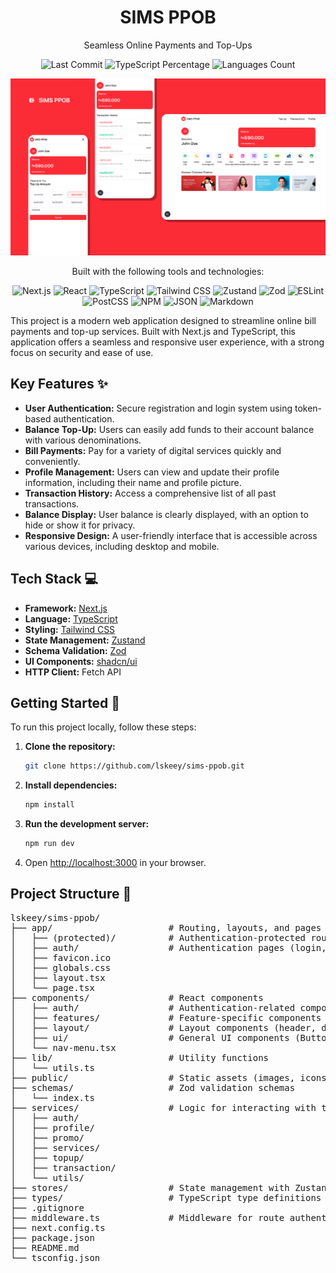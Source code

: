<div align="center">
  <h1>SIMS PPOB</h1>
  <p>Seamless Online Payments and Top-Ups</p>

  <p>
    <img src="https://img.shields.io/github/last-commit/lskeey/sims-ppob?style=flat-square&color=black" alt="Last Commit">
    <img src="https://img.shields.io/badge/typescript-95%25-blue?style=flat-square&logo=typescript&logoColor=white" alt="TypeScript Percentage">
    <img src="https://img.shields.io/github/languages/count/lskeey/sims-ppob?style=flat-square&color=black" alt="Languages Count">
  </p>

  <p align="center">
    <img src="./public/images/mockup/sims-ppob.png" alt="Sims PPOB showcase" />
  </p>

  <p>Built with the following tools and technologies:</p>

  <p>
    <img src="https://img.shields.io/badge/next.js-black?style=flat-square&logo=next.js&logoColor=white" alt="Next.js">
    <img src="https://img.shields.io/badge/react-61DAFB?style=flat-square&logo=react&logoColor=black" alt="React">
    <img src="https://img.shields.io/badge/typescript-3178C6?style=flat-square&logo=typescript&logoColor=white" alt="TypeScript">
    <img src="https://img.shields.io/badge/tailwind%20css-38B2AC?style=flat-square&logo=tailwind-css&logoColor=white" alt="Tailwind CSS">
    <img src="https://img.shields.io/badge/zustand-black?style=flat-square" alt="Zustand">
    <img src="https://img.shields.io/badge/zod-3E67A3?style=flat-square&logo=zod&logoColor=white" alt="Zod">
    <img src="https://img.shields.io/badge/eslint-4B32C3?style=flat-square&logo=eslint&logoColor=white" alt="ESLint">
    <img src="https://img.shields.io/badge/postcss-black?style=flat-square&logo=postcss&logoColor=white" alt="PostCSS">
    <img src="https://img.shields.io/badge/npm-E32230?style=flat-square&logo=npm&logoColor=white" alt="NPM">
    <img src="https://img.shields.io/badge/json-white?style=flat-square&logo=json&logoColor=black" alt="JSON">
    <img src="https://img.shields.io/badge/markdown-black?style=flat-square&logo=markdown&logoColor=white" alt="Markdown">
  </p>
</div>

This project is a modern web application designed to streamline online bill payments and top-up services. Built with Next.js and TypeScript, this application offers a seamless and responsive user experience, with a strong focus on security and ease of use.

## Key Features ✨

- **User Authentication:** Secure registration and login system using token-based authentication.
- **Balance Top-Up:** Users can easily add funds to their account balance with various denominations.
- **Bill Payments:** Pay for a variety of digital services quickly and conveniently.
- **Profile Management:** Users can view and update their profile information, including their name and profile picture.
- **Transaction History:** Access a comprehensive list of all past transactions.
- **Balance Display:** User balance is clearly displayed, with an option to hide or show it for privacy.
- **Responsive Design:** A user-friendly interface that is accessible across various devices, including desktop and mobile.

## Tech Stack 💻

- **Framework:** [Next.js](https://nextjs.org/)
- **Language:** [TypeScript](https://www.typescriptlang.org/)
- **Styling:** [Tailwind CSS](https://tailwindcss.com/)
- **State Management:** [Zustand](https://zustand-demo.pmnd.rs/)
- **Schema Validation:** [Zod](https://zod.dev/)
- **UI Components:** [shadcn/ui](https://ui.shadcn.com/)
- **HTTP Client:** Fetch API

## Getting Started 🚀

To run this project locally, follow these steps:

1.  **Clone the repository:**

    ```bash
    git clone https://github.com/lskeey/sims-ppob.git
    ```

2.  **Install dependencies:**

    ```bash
    npm install
    ```

3.  **Run the development server:**

    ```bash
    npm run dev
    ```

4.  Open [http://localhost:3000](http://localhost:3000) in your browser.

## Project Structure 📂

<pre>
lskeey/sims-ppob/
├── app/                      # Routing, layouts, and pages
│   ├── (protected)/          # Authentication-protected routes
│   ├── auth/                 # Authentication pages (login, register)
│   ├── favicon.ico
│   ├── globals.css
│   ├── layout.tsx
│   └── page.tsx
├── components/               # React components
│   ├── auth/                 # Authentication-related components
│   ├── features/             # Feature-specific components
│   ├── layout/               # Layout components (header, dashboard)
│   ├── ui/                   # General UI components (Button, Card, etc.)
│   └── nav-menu.tsx
├── lib/                      # Utility functions
│   └── utils.ts
├── public/                   # Static assets (images, icons)
├── schemas/                  # Zod validation schemas
│   └── index.ts
├── services/                 # Logic for interacting with the API
│   ├── auth/
│   ├── profile/
│   ├── promo/
│   ├── services/
│   ├── topup/
│   ├── transaction/
│   └── utils/
├── stores/                   # State management with Zustand
├── types/                    # TypeScript type definitions
├── .gitignore
├── middleware.ts             # Middleware for route authentication
├── next.config.ts
├── package.json
├── README.md
└── tsconfig.json
</pre>
